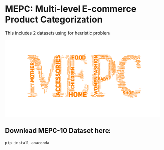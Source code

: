 # MEPC: Multi-level E-commerce Product Categorization
This includes 2 datasets using for heuristic problem

![Word Cloud](https://raw.githubusercontent.com/DoManhQuang/ecom-product-categorization/main/mepc_visualization/result/word_cloud/img.png)


## Download MEPC-10 Dataset here:
```bash
pip install anaconda
```